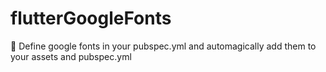 # flutterGoogleFonts

📱 Define google fonts in your pubspec.yml and automagically add them to your assets and pubspec.yml